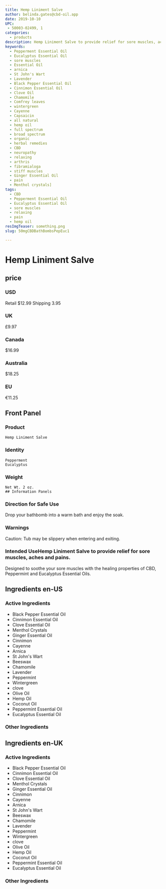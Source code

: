 ```yaml
---
title: Hemp Liniment Salve
author: belinda.gates@cbd-oil.app
date: 2019-10-10
UPC: 
 - 50003-02499, 1
categories:
  - products
description: Hemp Liniment Salve to provide relief for sore muscles, aches and pains. Buy now for $12.99 USD.
keywords: 
  - Pepperment Essential Oil
  - Eucalyptus Essential Oil
  - sore muscles
  - Essential Oil
  - arnica
  - St John's Wart
  - Lavender
  - Black Pepper Essential Oil
  - Cinnimon Essential Oil
  - Clove Oil
  - Chamomile
  - Comfrey leaves
  - wintergreen
  - Cayenne
  - Capsaicin
  - all natural
  - hemp oil
  - full spectrum
  - broad spectrum
  - organic
  - herbal remedies
  - CBD
  - neuropathy
  - relaxing
  - arthris
  - fibramialoga
  - stiff muscles
  - Ginger Essential Oil
  - pain
  - Menthol crystals]
tags: 
  - CBD
  - Pepperment Essential Oil
  - Eucalyptus Essential Oil
  - sore muscles
  - relaxing
  - pain
  - hemp oil
resImgTeaser: something.png
slug: 50mgCBDBathBombsPepEuc1

---
```


# Hemp Liniment Salve 
## price
### USD
Retail $12.99
Shipping 3.95
### UK
£9.97
### Canada
$16.99
### Australia
$18.25
### EU
€11.25
## Front Panel
### Product
    Hemp Liniment Salve
### Identity
    Pepperment
    Eucalyptus
### Weight
    Net Wt. 2 oz.
    ## Information Panels
### Direction for Safe Use
Drop your bathbomb into a warm bath and enjoy the soak.

### Warnings
<span class="WarningTheme">
  Caution: Tub may be slippery when entering and exiting.
</span>

### Intended UseHemp Liniment Salve to provide relief for sore muscles, aches and pains.
Designed to soothe your sore muscles with the healing properties of CBD, Peppermint and Eucalyptus Essential Oils.
## Ingredients en-US 
### Active Ingredients
* Black Pepper Essential Oil
* Cinnimon Essential Oil
* Clove Essential Oil
* Menthol Crystals
* Ginger Essential Oil
* Cinnimon 
* Cayenne 
* Arnica
* St John's Wart
* Beeswax
* Chamomile
* Lavender
* Peppermint
* Wintergreen
* clove
* Olive Oil
* Hemp Oil
* Coconut Oil
* Peppermint Essential Oil
* Eucalyptus Essential Oil
### Other Ingredients
## Ingredients en-UK 
### Active Ingredients
* Black Pepper Essential Oil
* Cinnimon Essential Oil
* Clove Essential Oil
* Menthol Crystals
* Ginger Essential Oil
* Cinnimon 
* Cayenne 
* Arnica
* St John's Wart
* Beeswax
* Chamomile
* Lavender
* Peppermint
* Wintergreen
* clove
* Olive Oil
* Hemp Oil
* Coconut Oil
* Peppermint Essential Oil
* Eucalyptus Essential Oil
### Other Ingredients


